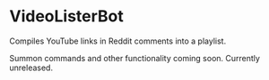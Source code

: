 # VideoListerBot

Compiles YouTube links in Reddit comments into a playlist. 

Summon commands and other functionality coming soon. Currently unreleased.
